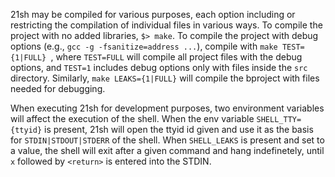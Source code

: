21sh may be compiled for various purposes, each option including or restricting the compilation of individual files in various ways. To compile the project with no added libraries, `$> make`. To compile the project with debug options (e.g., `gcc -g -fsanitize=address ...`), compile with `make TEST={1|FULL} `, where `TEST=FULL` will compile all project files with the debug options, and `TEST=1` includes debug options only with files inside the `src` directory. Similarly, `make LEAKS={1|FULL}` will compile the bproject with files needed for debugging.

When executing 21sh for development purposes, two environment variables will affect the execution of the shell. When the env variable `SHELL_TTY={ttyid}` is present, 21sh will open the ttyid id given and use it as the basis for `STDIN|STDOUT|STDERR` of the shell. When  `SHELL_LEAKS` is present and set to a value, the shell will exit after a given command and hang indefinetely, until `x` followed by `<return>` is entered into the STDIN.